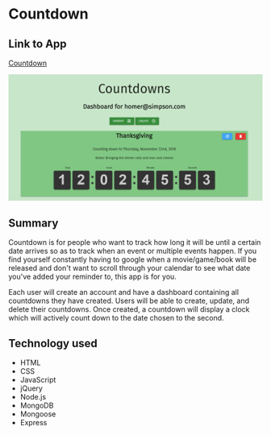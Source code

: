  # Countdown

## Link to App
[Countdown](https://countdown-thinkful.herokuapp.com/)

![Screenshot](cd-screenshot.png)

## Summary
Countdown is for people who want to track how long it will be until a certain date arrives so as to track when an event or multiple events happen. If you find yourself constantly having to google when a movie/game/book will be released and don't want to scroll through your calendar to see what date you've added your reminder to, this app is for you.

Each user will create an account and have a dashboard containing all countdowns they have created.  Users will be able to create, update, and delete their countdowns.  Once created, a countdown will display a clock which will actively count down to the date chosen to the second.

## Technology used

- HTML
- CSS
- JavaScript
- jQuery
- Node.js
- MongoDB
- Mongoose
- Express
